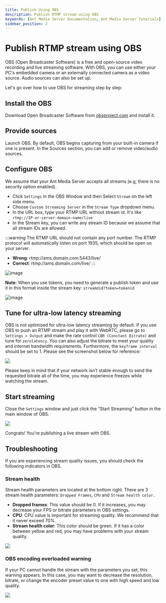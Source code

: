 ```yaml
---
title: Publish Using OBS 
description: Publish RTMP stream using OBS
keywords: [Ant Media Server Documentation, Ant Media Server Tutorials]
sidebar_position: 2
---
```


# Publish RTMP stream using OBS

OBS (Open Broadcaster Software) is a free and open-source video recording and live streaming software. With OBS, you can use either your PC's embedded camera or an externally connected camera as a video source. Audio sources can also be set up.

Let's go over how to use OBS for streaming step by step:

## Install the OBS

Download Open Broadcaster Software from [obsproject.com](https://obsproject.com/) and install it. 

## Provide sources

Launch OBS. By default, OBS begins capturing from your built-in camera if one is present. In the Sources section, you can add or remove video/audio sources.

## Configure OBS

We assume that your Ant Media Server accepts all streams (e.g, there is no security option enabled).

*   Click ```Settings``` in the OBS Window and then Select ```Stream``` on the left side menu.
*   Choose ```Custom Streaming Server``` in the ```Stream Type``` dropdown menu.
*   In the URL box, type your RTMP URL without stream id. It's like ```rtmp://IP-or-server-domain-name/live```
*   In the Stream key, you can write any stream ID because we assume that all stream IDs are allowed.

:::warning
The RTMP URL should not contain any port number. The RTMP protocol will automatically listen on port 1935, which should be open on your server.

 - **Wrong**: rtmp://ams.domain.com:5443/live/
 - **Correct**: rtmp://ams.domain.com/live/
:::

![image](https://github.com/user-attachments/assets/3d9a7abc-294b-4878-897b-fa3040482623)

**Note:** When you use tokens, you need to generate a publish token and use it in this format inside the stream key: ```streamdid?token=tokenid```

![image](https://github.com/user-attachments/assets/7c42eff1-fef1-4fd7-96f3-2eed493c808b)

## Tune for ultra-low latency streaming

OBS is not optimised for ultra-low latency streaming by default. If you use OBS to push an RTMP stream and play it with WebRTC, please go to ```Settings > Output``` and make the rate control ```CBR (Constant Bitrate)``` and tune for ```zerolatency```. You can also adjust the bitrate to meet your quality and internet bandwidth requirements. Furthermore, the ```keyframe interval``` should be set to 1.  Please see the screenshot below for reference:

![](@site/static/img/obs-rtmp-image/OBS-Output.png)

Please keep in mind that if your network isn't stable enough to send the requested bitrate all of the time, you may experience freezes while watching the stream.

## Start streaming

Close the ```Settings``` window and just click the “Start Streaming” button in the main window of OBS.

![](@site/static/img/obs-rtmp-image/OBS-Start-Stream.png)

Congrats! You're publishing a live stream with OBS.

## Troubleshooting

If you are experiencing stream quality issues, you should check the following indicators in OBS.

### Stream health

Stream health parameters are located at the bottom right. There are 3 stream health parameters: ```Dropped Frames```, ```CPU``` and ```Stream health color.``` 

*   **Dropped frames**: This value should be 0. If it increases, you may decrease your FPS or bitrate parameters in OBS settings.
*   **CPU**: CPU value is important for streaming quality. We recommend that it never exceed 70%.
*   **Stream health color**: This color should be green. If it has a color between yellow and red, you may have problems with your stream quality.

![](@site/static/img/obs-rtmp-image/OBS-Status.png)

### OBS encoding overloaded warning

If your PC cannot handle the stream with the parameters you set, this warning appears. In this case, you may want to decrease the resolution, bitrate, or change the encoder preset value to one with high speed and low quality.

![](@site/static/img/obs-rtmp-image/OBS-Warning.png)

